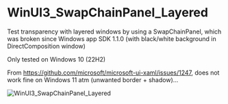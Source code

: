 # WinUI3_SwapChainPanel_Layered

Test transparency with layered windows by using a SwapChainPanel, which was broken since Windows app SDK 1.1.0 (with black/white background in DirectComposition window)

Only tested on Windows 10 (22H2)

From https://github.com/microsoft/microsoft-ui-xaml/issues/1247, does not work fine on Windows 11 atm (unwanted border + shadow)...

![WinUI3_SwapChainPanel_Layered](https://user-images.githubusercontent.com/22345506/211046259-2db0730f-35ff-4aec-80fa-ed53fc086e67.jpg)

